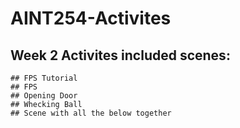 # AINT254-Activites

## Week 2 Activites included scenes:
    ## FPS Tutorial
    ## FPS
    ## Opening Door
    ## Whecking Ball
    ## Scene with all the below together

